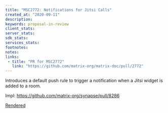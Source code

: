 ```yaml
---
title: "MSC2772: Notifications for Jitsi Calls"
created_at: "2020-09-11"
description:
keywords: proposal-in-review
client_stats:
server_stats:
sdk_stats:
services_stats:
footnotes:
notes:
links:
 - title: "PR for MSC2772"
   link: "https://github.com/matrix-org/matrix-doc/pull/2772"
---
```

Introduces a default push rule to trigger a notification when a Jitsi widget is added to a room.

Impl: https://github.com/matrix-org/synapse/pull/8286

[Rendered](https://github.com/matrix-org/matrix-doc/blob/dbkr/msc2772/proposals/2772-jitsi-notifications.md)
